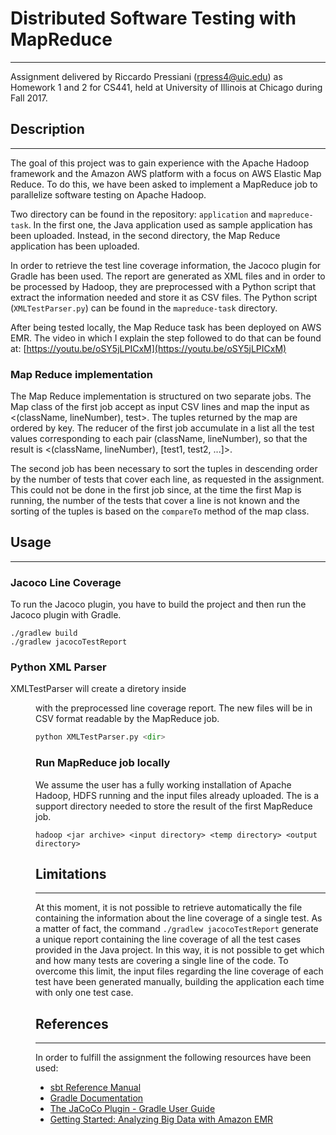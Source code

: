 # Distributed Software Testing with MapReduce
___
Assignment delivered by Riccardo Pressiani ([rpress4@uic.edu](mailto:rpress4@uic.edu)) as Homework 1 and 2 for CS441, held at University of Illinois at Chicago during Fall 2017.

## Description
___
The goal of this project was to gain experience with the Apache Hadoop framework and the Amazon AWS platform with a focus on AWS Elastic Map Reduce. To do this, we have been asked to implement a MapReduce job to parallelize software testing on Apache Hadoop.

Two directory can be found in the repository: `application` and `mapreduce-task`. In the first one, the Java application used as sample application has been uploaded. Instead, in the second directory, the Map Reduce application has been uploaded.

In order to retrieve the test line coverage information, the Jacoco plugin for Gradle has been used. The report are generated as XML files and in order to be processed by Hadoop, they are preprocessed with a Python script that extract the information needed and store it as CSV files. The Python script (`XMLTestParser.py`) can be found in the `mapreduce-task` directory.

After being tested locally, the Map Reduce task has been deployed on AWS EMR. The video in which I explain the step followed to do that can be found at: [https://youtu.be/oSY5jLPICxM](https://youtu.be/oSY5jLPICxM)

### Map Reduce implementation
The Map Reduce implementation is structured on two separate jobs. The Map class of the first job accept as input CSV lines and map the input as <(className, lineNumber), test>. The tuples returned by the map are ordered by key. The reducer of the first job accumulate in a list all the test values corresponding to each pair (className, lineNumber), so that the result is <(className, lineNumber), [test1, test2, ...]>.

The second job has been necessary to sort the tuples in descending order by the number of tests that cover each line, as requested in the assignment. This could not be done in the first job since, at the time the first Map is running, the number of the tests that cover a line is not known and the sorting of the tuples is based on the `compareTo` method of the map class.

## Usage
___

### Jacoco Line Coverage

To run the Jacoco plugin, you have to build the project and then run the Jacoco plugin with Gradle.

```shell
./gradlew build
./gradlew jacocoTestReport
```

### Python XML Parser

XMLTestParser will create a diretory inside <dir> with the preprocessed line coverage report. The new files will be in CSV format readable by the MapReduce job.

```python
python XMLTestParser.py <dir>
```


### Run MapReduce job locally

We assume the user has a fully working installation of Apache Hadoop, HDFS running and the input files already uploaded. The <temp directory> is a support directory needed to store the result of the first MapReduce job.

```shell
hadoop <jar archive> <input directory> <temp directory> <output directory>
```

## Limitations
___
At this moment, it is not possible to retrieve automatically the file containing the information about the line coverage of a single test. As a matter of fact, the command `./gradlew jacocoTestReport` generate a unique report containing the line coverage of all the test cases provided in the Java project. In this way, it is not possible to get which and how many tests are covering a single line of the code. To overcome this limit, the input files regarding the line coverage of each test have been generated manually, building the application each time with only one test case.

## References
___
In order to fulfill the assignment the following resources have been used:

* [sbt Reference Manual](http://www.scala-sbt.org/1.x/docs/index.html)
* [Gradle Documentation](https://gradle.org/docs/)
* [The JaCoCo Plugin - Gradle User Guide](https://docs.gradle.org/current/userguide/jacoco_plugin.html)
* [Getting Started: Analyzing Big Data with Amazon EMR](http://docs.aws.amazon.com/emr/latest/ManagementGuide/emr-gs.html)
